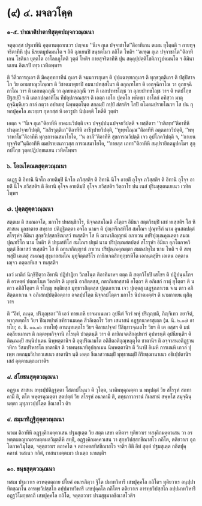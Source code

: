 <h1>(๙) ๔. มจลวโคฺค</h1>
<h3>๑-๕. ปาณาติปาตาทิสุตฺตปญฺจกวณฺณนา</h3>
<p> จตุตฺถสฺส  ปฐมาทีนิ อุตฺตานตฺถาเนวฯ ปญฺจเม ‘‘นีเจ กุเล ปจฺจาชาโต’’ติอาทิเกน ตเมน ยุโตฺตติ ฯ กายทุจฺจริตาทีหิ ปุน นิรยตมูปคมนโต ฯ อิติ อุภเยนปิ ขนฺธตโมว กถิโต โหติฯ ‘‘อเฑฺฒ กุเล ปจฺจาชาโต’’ติอาทิเกน โชตินา ยุตฺตโต  อาโลกภูโตติ วุตฺตํ โหติฯ กายสุจริตาทีหิ ปุน สคฺคุปฺปตฺติโชติภาวูปคมนโต ฯ อิมินา นเยน อิตเรปิ เทฺว เวทิตพฺพาฯ</p>


<p>ติ วิลีวการกุเลฯ ติ มิคลุทฺทกาทีนํ กุเลฯ ติ จมฺมการกุเลฯ ติ ปุปฺผฉฑฺฑกกุเลฯ ติ ทุกฺขวุตฺติเกฯ ติ  ปํสุปิสาจโก วิย ฌามขาณุวโณฺณฯ ติ วิชาตมาตุยาปิ อมนาปทสฺสโนฯ ติ ลกุณฺฑโกฯ ติ เอกจฺฉิกาโณ วา อุภยจฺฉิกาโณ วาฯ ติ เอกหตฺถกุณี วา อุภยหตฺถกุณี วาฯ ติ เอกปาทขโญฺช วา อุภยปาทขโญฺช วาฯ ติ หตปโกฺข ปีฐสปฺปี ฯ ติ เตลกปลฺลาทิโน ทีปอุปกรณสฺสฯ ติ เอตฺถ เอโก ปุคฺคโล พหิทฺธา อาโลกํ อทิสฺวา มาตุ กุจฺฉิมฺหิเยว กาลํ กตฺวา อปาเยสุ นิพฺพตฺตโนฺต สกลมฺปิ กปฺปํ สํสรติฯ โสปิ ตโมตมปรายโณวฯ โส ปน กุหกปุคฺคโล ภเวยฺยฯ กุหกสฺส หิ เอวรูปา นิปฺผตฺติ โหตีติ วุตฺตํฯ</p>


<p>เอตฺถ จ ‘‘นีเจ กุเล’’ติอาทีหิ อาคมนวิปตฺติ เจว ปจฺจุปฺปนฺนปจฺจยวิปตฺติ จ ทสฺสิตาฯ ‘‘ทลิเทฺท’’ติอาทีหิ ปวตฺตปจฺจยวิปตฺติ, ‘‘กสิรวุตฺติเก’’ติอาทีหิ อาชีวุปายวิปตฺติ, ‘‘ทุพฺพโณฺณ’’ติอาทีหิ อตฺตภาววิปตฺติ, ‘‘พหฺวาพาโธ’’ติอาทีหิ ทุกฺขการณสมาโยโค, ‘‘น ลาภี’’ติอาทีหิ สุขการณวิปตฺติ เจว อุปโภควิปตฺติ จ, ‘‘กาเยน ทุจฺจริต’’นฺติอาทีหิ ตมปรายณภาวสฺส การณสมาโยโค, ‘‘กายสฺส เภทา’’ติอาทีหิ สมฺปรายิกตมูปคโมฯ สุกฺกปโกฺข วุตฺตปฎิปกฺขนเยน เวทิตโพฺพฯ</p>


<h3>๖. โอณโตณตสุตฺตวณฺณนา</h3>
<p> ฉเฎฺฐ  ติ อิทานิ นีจโก อายติมฺปิ นีจโก ภวิสฺสติฯ ติ อิทานิ นีโจ อายติํ อุโจฺจ ภวิสฺสติฯ ติ อิทานิ อุโจฺจ อายติํ นีโจ ภวิสฺสติฯ ติ  อิทานิ อุโจฺจ อายติมฺปิ อุโจฺจ ภวิสฺสติฯ วิตฺถาโร ปน เนสํ ปุริมสุตฺตนเยเนว เวทิตโพฺพฯ</p>


<h3>๗. ปุตฺตสุตฺตวณฺณนา</h3>
<p> สตฺตเม ติ สมณอจโล, มกาโร ปทสนฺธิกโร, นิจฺจลสมโณติ อโตฺถฯ อิมินา สตฺตวิธมฺปิ เสขํ ทเสฺสติฯ โส หิ สาสเน มูลชาตาย สทฺธาย ปติฎฺฐิตตฺตา อจโล นามฯ ติ ปุณฺฑรีกสทิโส สมโณฯ ปุณฺฑรีกํ นาม อูนสตปตฺตํ สโรรุหํฯ อิมินา สุกฺขวิปสฺสกขีณาสวํ ทเสฺสติฯ โส หิ ฌานาภิญฺญานํ อภาเวน อปริปุณฺณคุณตฺตา สมณปุณฺฑรีโก นาม โหติฯ ติ ปทุมสทิโส สมโณฯ ปทุมํ นาม ปริปุณฺณสตปตฺตํ สโรรุหํฯ อิมินา อุภโตภาควิมุตฺตํ ขีณาสวํ ทเสฺสติฯ โส หิ ฌานาภิญฺญานํ ภาเวน ปริปุณฺณคุณตฺตา สมณปทุโม นาม โหติ ฯ ติ สเพฺพสุปิ เอเตสุ สมเณสุ สุขุมาลสมโณ มุทุจิตฺตสรีโร กายิกเจตสิกทุกฺขรหิโต เอกนฺตสุขีฯ เอเตน อตฺตานเญฺจว อตฺตสทิเส จ ทเสฺสติฯ</p>


<p>เอวํ มาติกํ นิกฺขิปิตฺวา อิทานิ ปฎิปาฎิยา วิภชโนฺต ติอาทิมาหฯ ตตฺถ ติ สตฺตวิโธปิ เสโขฯ ติ ปฎิปนฺนโกฯ ติ อรหตฺตํ ปตฺถยโนฺต วิหรติฯ ติ มุทฺธนิ อวสิตฺตสฺส, กตาภิเสกสฺสาติ อโตฺถฯ ติ อภิเสกํ กาตุํ ยุโตฺตฯ ติ  น ตาว อภิสิโตฺตฯ ติ รโญฺญ ขตฺติยสฺส มุทฺธาวสิตฺตสฺส ปุตฺตภาเวน เจว ปุเตฺตสุ เชฎฺฐกภาเวน จ น ตาว อภิสิตฺตภาเวน จ อภิเสกปฺปตฺติอตฺถาย อจลปฺปโตฺต นิจฺจลปโตฺตฯ มกาโร นิปาตมตฺตํฯ ติ นามกาเยน ผุสิตฺวาฯ</p>


<p>ติ ‘‘อิทํ, ภเนฺต, ปริภุญฺชถา’’ติ เอวํ ทายเกหิ ยาจมาเนเหว  อุปนีตํ จีวรํ พหุํ ปริภุญฺชติ, กิญฺจิเทว อยาจิตํ, พากุลเตฺถโร วิยฯ ปิณฺฑปาตํ ขทิรวนมเคฺค สีวลิเตฺถโร วิยฯ เสนาสนํ อฎฺฐกนาครสุเตฺต (ม. นิ. ๒.๑๗ อาทโย; อ. นิ. ๑๑.๑๖ อาทโย) อานนฺทเตฺถโร วิยฯ คิลานปจฺจยํ ปิลินฺทวจฺฉเถโร วิยฯ ติ เต อสฺสฯ ติ มนํ อลฺลียนเกนฯ ติ กตฺตพฺพกิจฺจานิ กโรนฺติ ปวตฺตนฺติ วาฯ ติ กายิกเจตสิกอุปหารํ อุปหรนฺติ อุปนียนฺติฯ ติ ติณฺณมฺปิ สนฺนิปาเตน นิพฺพตฺตานิฯ ติ อุตุปริณามโต อติสีตอติอุณฺหอุตุโต ชาตานิฯ ติ อจฺจาสนอติฎฺฐานาทิกา วิสมปริหารโต ชาตานิฯ ติ วธพนฺธนาทิอุปกฺกเมน นิพฺพตฺตานิฯ ติ  วินาปิ อิเมหิ การเณหิ เกวลํ ปุเพฺพ กตกมฺมวิปากวเสเนว ชาตานิฯ นฺติ เอตฺถ ขีณาสวานมฺปิ พุทฺธานมฺปิ กิริยชฺฌานาเนว อธิเปฺปตานิฯ เสสํ อุตฺตานตฺถเมวาติฯ</p>


<h3>๘. สํโยชนสุตฺตวณฺณนา</h3>
<p> อฎฺฐเม สาสเน ลทฺธปฺปติฎฺฐตฺตา โสตาปโนฺนว ติ วุโตฺต, นาติพหุคุณตฺตา น พหุปตฺตํ วิย สโรรุหํ สกทาคามี  ติ, ตโต พหุตรคุณตฺตา สตปตฺตํ วิย สโรรุหํ อนาคามี ติ, ถทฺธภาวกรานํ กิเลสานํ สพฺพโส สมุจฺฉินฺนตฺตา มุทุภาวปฺปโตฺต ขีณาสโว ติฯ</p>


<h3>๙. สมฺมาทิฎฺฐิสุตฺตวณฺณนา</h3>
<p> นวเม ติอาทีหิ อฎฺฐงฺคิกมคฺควเสน ปฐมสุเตฺต วิย สตฺต เสขา คหิตาฯ ทุติยวาเร ทสงฺคิกมคฺควเสน วา อรหตฺตผลญาณอรหตฺตผลวิมุตฺตีหิ สทฺธิํ, อฎฺฐงฺคิกมคฺควเสน วา สุกฺขวิปสฺสกขีณาสโว กถิโต, ตติยวาเร อุภโตภาควิมุโตฺต, จตุตฺถวาเร ตถาคโต จ ตถาคตสทิสขีณาสโว จาติฯ อิติ อิทํ สุตฺตํ ปฐมสุเตฺต กถิตปุคฺคลานํ วเสเนว กถิตํ, เทสนามตฺตเมว ปเนตฺถ นานนฺติฯ</p>


<h3>๑๐. ขนฺธสุตฺตวณฺณนา</h3>
<p> ทสเม  ปฐมวาเร อรหตฺตตฺถาย ปโยคํ อนารภิตฺวา ฐิโต ปมาทวิหารี เสขปุคฺคโล กถิโตฯ ทุติยวาเร อนุปฺปาทิตชฺฌาโน อารทฺธวิปสฺสโก อปฺปมาทวิหารี เสขปุคฺคโล กถิโตฯ ตติยวาเร อารทฺธวิปสฺสโก อปฺปมาทวิหารี อฎฺฐวิโมกฺขลาภี เสขปุคฺคโล กถิโต, จตุตฺถวาเร ปรมสุขุมาลขีณาสโวติฯ</p>

</p>





